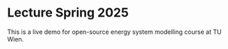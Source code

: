 # Lecture Spring 2025

This is a live demo for open-source energy system modelling course at TU Wien.
